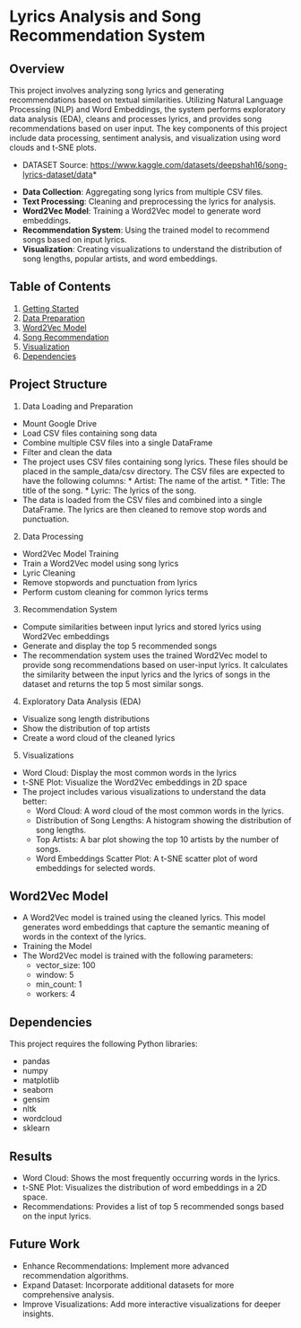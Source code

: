 # Lyrics Analysis and Song Recommendation System

## Overview
This project involves analyzing song lyrics and generating recommendations based on textual similarities. Utilizing Natural Language Processing (NLP) and Word Embeddings, the system performs exploratory data analysis (EDA), cleans and processes lyrics, and provides song recommendations based on user input. The key components of this project include data processing, sentiment analysis, and visualization using word clouds and t-SNE plots.

* DATASET Source: https://www.kaggle.com/datasets/deepshah16/song-lyrics-dataset/data*

- **Data Collection**: Aggregating song lyrics from multiple CSV files.
- **Text Processing**: Cleaning and preprocessing the lyrics for analysis.
- **Word2Vec Model**: Training a Word2Vec model to generate word embeddings.
- **Recommendation System**: Using the trained model to recommend songs based on input lyrics.
- **Visualization**: Creating visualizations to understand the distribution of song lengths, popular artists, and word embeddings.

## Table of Contents

1. [Getting Started](#getting-started)
2. [Data Preparation](#data-preparation)
3. [Word2Vec Model](#word2vec-model)
4. [Song Recommendation](#song-recommendation)
5. [Visualization](#visualization)
6. [Dependencies](#dependencies)

## Project Structure 
1. Data Loading and Preparation
- Mount Google Drive
- Load CSV files containing song data
- Combine multiple CSV files into a single DataFrame
- Filter and clean the data
- The project uses CSV files containing song lyrics. These files should be placed in the sample_data/csv directory. The CSV files are expected to have the following columns:
       * Artist: The name of the artist.
       * Title: The title of the song.
       * Lyric: The lyrics of the song.
- The data is loaded from the CSV files and combined into a single DataFrame. The lyrics are then cleaned to remove stop words and punctuation.
  
2. Data Processing
- Word2Vec Model Training
- Train a Word2Vec model using song lyrics
- Lyric Cleaning
- Remove stopwords and punctuation from lyrics
- Perform custom cleaning for common lyrics terms

3. Recommendation System
- Compute similarities between input lyrics and stored lyrics using Word2Vec embeddings
- Generate and display the top 5 recommended songs
- The recommendation system uses the trained Word2Vec model to provide song recommendations based on user-input lyrics. It calculates the similarity between the input lyrics and the lyrics of songs in the dataset and returns the top 5 most similar songs.

4. Exploratory Data Analysis (EDA)
- Visualize song length distributions
- Show the distribution of top artists
- Create a word cloud of the cleaned lyrics

5. Visualizations

- Word Cloud: Display the most common words in the lyrics
- t-SNE Plot: Visualize the Word2Vec embeddings in 2D space
- The project includes various visualizations to understand the data better:
     * Word Cloud: A word cloud of the most common words in the lyrics.
     * Distribution of Song Lengths: A histogram showing the distribution of song lengths.
     * Top Artists: A bar plot showing the top 10 artists by the number of songs.
     * Word Embeddings Scatter Plot: A t-SNE scatter plot of word embeddings for selected words.


## Word2Vec Model 
- A Word2Vec model is trained using the cleaned lyrics. This model generates word embeddings that capture the semantic meaning of words in the context of the lyrics.
- Training the Model
- The Word2Vec model is trained with the following parameters:
     * vector_size: 100
     * window: 5
     * min_count: 1
     * workers: 4

## Dependencies 
This project requires the following Python libraries:

- pandas
- numpy
- matplotlib
- seaborn
- gensim
- nltk
- wordcloud
- sklearn

## Results 
- Word Cloud: Shows the most frequently occurring words in the lyrics.
- t-SNE Plot: Visualizes the distribution of word embeddings in a 2D space.
- Recommendations: Provides a list of top 5 recommended songs based on the input lyrics.

## Future Work 
- Enhance Recommendations: Implement more advanced recommendation algorithms.
- Expand Dataset: Incorporate additional datasets for more comprehensive analysis.
- Improve Visualizations: Add more interactive visualizations for deeper insights.
